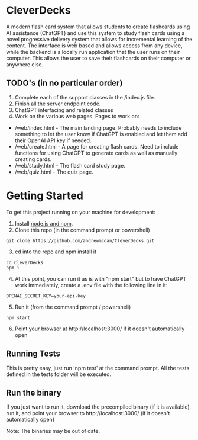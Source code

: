 # CleverDecks
A modern flash card system that allows students to create flashcards using AI assistance (ChatGPT) and use this system to study flash cards using a novel progressive delivery system that allows for incremental learning of the content. The interface is web based and allows access from any device, while the backend is a locally run application that the user runs on their computer. This allows the user to save their flashcards on their computer or anywhere else.

## TODO's (in no particular order)
1. Complete each of the support classes in the /index.js file.
2. Finish all the server endpoint code. 
3. ChatGPT interfacing and related classes
4. Work on the various web pages. Pages to work on:
- /web/index.html - The main landing page. Probably needs to include something to let the user know if ChatGPT is enabled and let them add their OpenAI API key if needed.
- /web/create.html - A page for creating flash cards. Need to include functions for using ChatGPT to generate cards as well as manually creating cards. 
- /web/study.html - The flash card study page. 
- /web/quiz.html - The quiz page.

# Getting Started
To get this project running on your machine for development:
1. Install [node.js and npm](https://nodejs.org/en/download). 
2. Clone this repo (in the command prompt or powershell)
```
git clone https://github.com/andrewmcdan/CleverDecks.git
```
3. cd into the repo and npm install it
```
cd CleverDecks
npm i
```
4. At this point, you can run it as is with "npm start" but to have ChatGPT work immediately, create a .env file with the following line in it:
```
OPENAI_SECRET_KEY=your-api-key
```
5. Run it (from the command prompt / powershell)
```
npm start
```
6. Point your browser at http://localhost:3000/ if it doesn't automatically open

## Running Tests
This is pretty easy, just run 'npm test' at the command prompt. All the tests defined in the tests folder will be executed.

## Run the binary
If you just want to run it, download the precompiled binary (if it is available), run it, and point your browser to http://localhost:3000/ (if it doesn't automatically open)

Note: The binaries may be out of date.